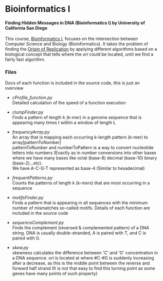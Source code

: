 # Bioinformatics I 
#### Finding Hidden Messages in DNA (Bioinformatics I) by University of California San Diego

This course, [Bioinformatics I](https://www.coursera.org/learn/dna-analysis), focuses on the intersection between Computer Science and Biology (Bioinformatics). It takes the problem of finding the [Origin of Replication](https://en.wikipedia.org/wiki/Origin_of_replication) by applying different algorithms based on a biological concept that tells where the <i>ori</i> could be located, until we find a fairly fast algorithm.

### Files
Docs of each function is included in the source code, this is just an overview
* <i>cProfile_function.py</i> <br/>
  Detailed calculation of the speed of a function execution

* <i>clumpFinder.py</i> <br/>
  Finds a pattern of length k (k-mer) in a genome sequence that is appearing many times t within a window of length L

* <i>frequencyArray.py</i> <br/>
  An array that is mapping each occurring k-length pattern (k-mer) to array[patternToNumber] <br/>
  patternToNumber and numberToPattern is a way to convert nucleotide letters into numbers (Exactly as in number conversions into other bases where we have many bases like octal (base-8) decimal (base-10) binary (base-2)...etc). <br/>
  We have A-C-G-T represented as base-4 (Similar to hexadecimal)

* <i>frequentPatterns.py</i> <br/>
  Counts the patterns of length k (k-mers) that are most occurring in a sequence

* <i>motifsFinder.py</i> <br/>
  Finds a pattern that is appearing in all sequences with the minimum number of mismatches
    so-called motifs. Details of each function are included in the source code
    
* <i>sequenceComplement.py</i> <br/>
  Finds the complement (reversed & complemented pattern) of a DNA string. DNA is usually double-stranded, A is paired with T, and C is paired with G. 
      
* <i>skew.py</i> <br/>
  skewness calculates the difference between 'C' and 'G' concentration in a DNA sequence. <i>ori</i> is located at where #C-#G is suddenly increasing after a decrease, as this is the middle point between the reverse and forward half strand (It is not that easy to find this turning point as some genes have many points of such property)
